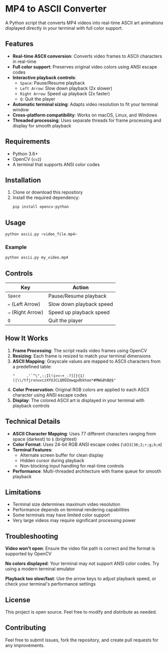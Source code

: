 # MP4 to ASCII Converter

A Python script that converts MP4 videos into real-time ASCII art animations displayed directly in your terminal with full color support.

## Features

- **Real-time ASCII conversion**: Converts video frames to ASCII characters in real-time
- **Full color support**: Preserves original video colors using ANSI escape codes
- **Interactive playback controls**:
  - `Space`: Pause/Resume playback
  - `Left Arrow`: Slow down playback (2x slower)
  - `Right Arrow`: Speed up playback (2x faster)
  - `Q`: Quit the player
- **Automatic terminal sizing**: Adapts video resolution to fit your terminal window
- **Cross-platform compatibility**: Works on macOS, Linux, and Windows
- **Threaded processing**: Uses separate threads for frame processing and display for smooth playback

## Requirements

- Python 3.6+
- OpenCV (`cv2`)
- A terminal that supports ANSI color codes

## Installation

1. Clone or download this repository
2. Install the required dependency:
   ```bash
   pip install opencv-python
   ```

## Usage

```bash
python ascii.py <video_file.mp4>
```

### Example
```bash
python ascii.py my_video.mp4
```

## Controls

| Key | Action |
|-----|--------|
| `Space` | Pause/Resume playback |
| `←` (Left Arrow) | Slow down playback speed |
| `→` (Right Arrow) | Speed up playback speed |
| `Q` | Quit the player |

## How It Works

1. **Frame Processing**: The script reads video frames using OpenCV
2. **Resizing**: Each frame is resized to match your terminal dimensions
3. **ASCII Mapping**: Grayscale values are mapped to ASCII characters from a predefined table:
   ```
   "     .'`^\",:;Il!i><~+_-?][}{1)(|\\/tfjrxnuvczXYUJCLQ0OZmwqpdbkhao*#MW&8%B@$"
   ```
4. **Color Preservation**: Original RGB colors are applied to each ASCII character using ANSI escape codes
5. **Display**: The colored ASCII art is displayed in your terminal with playback controls

## Technical Details

- **ASCII Character Mapping**: Uses 77 different characters ranging from space (darkest) to `$` (brightest)
- **Color Format**: Uses 24-bit RGB ANSI escape codes (`\033[38;2;r;g;b;m`)
- **Terminal Features**: 
  - Alternate screen buffer for clean display
  - Hidden cursor during playback
  - Non-blocking input handling for real-time controls
- **Performance**: Multi-threaded architecture with frame queue for smooth playback

## Limitations

- Terminal size determines maximum video resolution
- Performance depends on terminal rendering capabilities
- Some terminals may have limited color support
- Very large videos may require significant processing power

## Troubleshooting

**Video won't open**: Ensure the video file path is correct and the format is supported by OpenCV

**No colors displayed**: Your terminal may not support ANSI color codes. Try using a modern terminal emulator

**Playback too slow/fast**: Use the arrow keys to adjust playback speed, or check your terminal's performance settings

## License

This project is open source. Feel free to modify and distribute as needed.

## Contributing

Feel free to submit issues, fork the repository, and create pull requests for any improvements.
